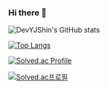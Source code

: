 ### Hi there 👋




![DevYJShin's GitHub stats](https://github-readme-stats.vercel.app/api?username=DevYJShin)


[![Top Langs](https://github-readme-stats.vercel.app/api/top-langs/?username=DevYJShin&layout=compact&langs_count=8)](https://github.com/DevYJShin/README.md)


[![Solved.ac Profile](https://mazassumnida.wtf/api/v2/generate_badge?boj=dev_yjshin)](https://solved.ac/dev_yjshin)


[![Solved.ac프로필](https://mazassumnida.wtf/api/v2/generate_badge?boj=dev_yjshin)](https://solved.ac/dev_yjshin)
